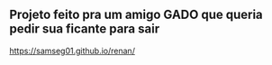 ## Projeto feito pra um amigo GADO que queria pedir sua ficante para sair

  https://samseg01.github.io/renan/
